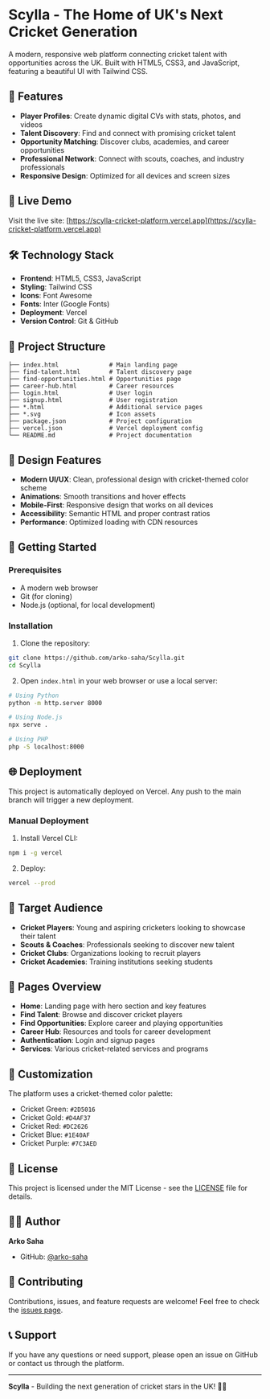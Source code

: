 # Scylla - The Home of UK's Next Cricket Generation

A modern, responsive web platform connecting cricket talent with opportunities across the UK. Built with HTML5, CSS3, and JavaScript, featuring a beautiful UI with Tailwind CSS.

## 🏏 Features

- **Player Profiles**: Create dynamic digital CVs with stats, photos, and videos
- **Talent Discovery**: Find and connect with promising cricket talent
- **Opportunity Matching**: Discover clubs, academies, and career opportunities
- **Professional Network**: Connect with scouts, coaches, and industry professionals
- **Responsive Design**: Optimized for all devices and screen sizes

## 🚀 Live Demo

Visit the live site: [https://scylla-cricket-platform.vercel.app](https://scylla-cricket-platform.vercel.app)

## 🛠️ Technology Stack

- **Frontend**: HTML5, CSS3, JavaScript
- **Styling**: Tailwind CSS
- **Icons**: Font Awesome
- **Fonts**: Inter (Google Fonts)
- **Deployment**: Vercel
- **Version Control**: Git & GitHub

## 📁 Project Structure

```
├── index.html              # Main landing page
├── find-talent.html        # Talent discovery page
├── find-opportunities.html # Opportunities page
├── career-hub.html         # Career resources
├── login.html              # User login
├── signup.html             # User registration
├── *.html                  # Additional service pages
├── *.svg                   # Icon assets
├── package.json            # Project configuration
├── vercel.json             # Vercel deployment config
└── README.md               # Project documentation
```

## 🎨 Design Features

- **Modern UI/UX**: Clean, professional design with cricket-themed color scheme
- **Animations**: Smooth transitions and hover effects
- **Mobile-First**: Responsive design that works on all devices
- **Accessibility**: Semantic HTML and proper contrast ratios
- **Performance**: Optimized loading with CDN resources

## 🚀 Getting Started

### Prerequisites

- A modern web browser
- Git (for cloning)
- Node.js (optional, for local development)

### Installation

1. Clone the repository:
```bash
git clone https://github.com/arko-saha/Scylla.git
cd Scylla
```

2. Open `index.html` in your web browser or use a local server:
```bash
# Using Python
python -m http.server 8000

# Using Node.js
npx serve .

# Using PHP
php -S localhost:8000
```

## 🌐 Deployment

This project is automatically deployed on Vercel. Any push to the main branch will trigger a new deployment.

### Manual Deployment

1. Install Vercel CLI:
```bash
npm i -g vercel
```

2. Deploy:
```bash
vercel --prod
```

## 🎯 Target Audience

- **Cricket Players**: Young and aspiring cricketers looking to showcase their talent
- **Scouts & Coaches**: Professionals seeking to discover new talent
- **Cricket Clubs**: Organizations looking to recruit players
- **Cricket Academies**: Training institutions seeking students

## 📱 Pages Overview

- **Home**: Landing page with hero section and key features
- **Find Talent**: Browse and discover cricket players
- **Find Opportunities**: Explore career and playing opportunities
- **Career Hub**: Resources and tools for career development
- **Authentication**: Login and signup pages
- **Services**: Various cricket-related services and programs

## 🔧 Customization

The platform uses a cricket-themed color palette:
- Cricket Green: `#2D5016`
- Cricket Gold: `#D4AF37`
- Cricket Red: `#DC2626`
- Cricket Blue: `#1E40AF`
- Cricket Purple: `#7C3AED`

## 📄 License

This project is licensed under the MIT License - see the [LICENSE](LICENSE) file for details.

## 👨‍💻 Author

**Arko Saha**
- GitHub: [@arko-saha](https://github.com/arko-saha)

## 🤝 Contributing

Contributions, issues, and feature requests are welcome! Feel free to check the [issues page](https://github.com/arko-saha/Scylla/issues).

## 📞 Support

If you have any questions or need support, please open an issue on GitHub or contact us through the platform.

---

**Scylla** - Building the next generation of cricket stars in the UK! 🏏✨
